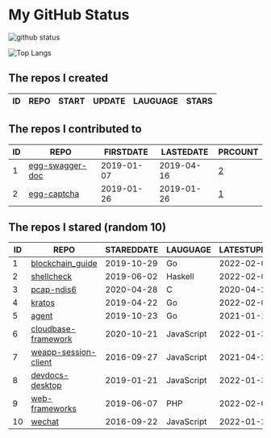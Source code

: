 # My GitHub Status

<img src="https://github-readme-stats-1.yihong0618.vercel.app/api?username=jc-lathander&show_icons=true&&&hide_title=true&count_private=true" alt="github status" />

![Top Langs](https://github-readme-stats-1.yihong0618.vercel.app/api/top-langs/?username=jc-lathander&layout=compact)

<!--START_SECTION:my_github-->
## The repos I created
| ID | REPO | START | UPDATE | LAUGUAGE | STARS |
|----|------|-------|--------|----------|-------|

## The repos I contributed to
| ID |                                REPO                                | FIRSTDATE  | LASTEDATE  |                                          PRCOUNT                                           |
|----|--------------------------------------------------------------------|------------|------------|--------------------------------------------------------------------------------------------|
|  1 | [egg-swagger-doc](https://github.com/Yanshijie-EL/egg-swagger-doc) | 2019-01-07 | 2019-04-16 | [2](https://github.com/Yanshijie-EL/egg-swagger-doc/pulls?q=is%3Apr+author%3Ajc-lathander) |
|  2 | [egg-captcha](https://github.com/Raoul1996/egg-captcha)            | 2019-01-26 | 2019-01-26 | [1](https://github.com/Raoul1996/egg-captcha/pulls?q=is%3Apr+author%3Ajc-lathander)        |

## The repos I stared (random 10)
| ID |                                  REPO                                   | STAREDDATE |  LAUGUAGE  | LATESTUPDATE |
|----|-------------------------------------------------------------------------|------------|------------|--------------|
|  1 | [blockchain_guide](https://github.com/yeasy/blockchain_guide)           | 2019-10-29 | Go         | 2022-02-03   |
|  2 | [shellcheck](https://github.com/koalaman/shellcheck)                    | 2019-06-02 | Haskell    | 2022-02-03   |
|  3 | [pcap-ndis6](https://github.com/SageAxcess/pcap-ndis6)                  | 2020-04-28 | C          | 2020-04-28   |
|  4 | [kratos](https://github.com/go-kratos/kratos)                           | 2019-04-22 | Go         | 2022-02-03   |
|  5 | [agent](https://github.com/LeonZYang/agent)                             | 2019-10-23 | Go         | 2021-01-12   |
|  6 | [cloudbase-framework](https://github.com/Tencent/cloudbase-framework)   | 2020-10-21 | JavaScript | 2022-01-30   |
|  7 | [weapp-session-client](https://github.com/CFETeam/weapp-session-client) | 2016-09-27 | JavaScript | 2021-04-24   |
|  8 | [devdocs-desktop](https://github.com/egoist/devdocs-desktop)            | 2019-01-21 | JavaScript | 2022-01-30   |
|  9 | [web-frameworks](https://github.com/the-benchmarker/web-frameworks)     | 2019-06-07 | PHP        | 2022-02-02   |
| 10 | [wechat](https://github.com/node-webot/wechat)                          | 2016-09-22 | JavaScript | 2022-01-28   |

<!--END_SECTION:my_github-->
